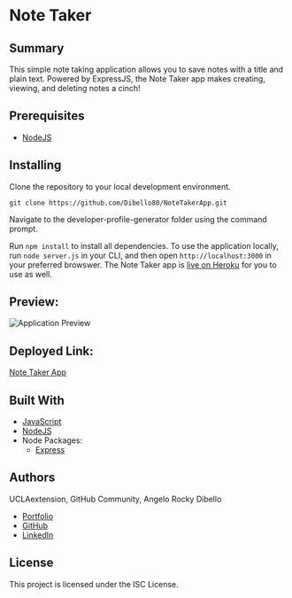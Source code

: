 # Note Taker

## Summary
This simple note taking application allows you to save notes with a title and plain text. Powered by ExpressJS, the Note Taker app makes creating, viewing, and deleting notes a cinch!

## Prerequisites
* [NodeJS](https://nodejs.org/)

## Installing

Clone the repository to your local development environment.

```
git clone https://github.com/Dibello80/NoteTakerApp.git
```

Navigate to the developer-profile-generator folder using the command prompt.

Run `npm install` to install all dependencies. To use the application locally, run `node server.js` in your CLI, and then open `http://localhost:3000` in your preferred browswer. The Note Taker app is [live on Heroku](https://secret-spire-47210.herokuapp.com/) for you to use as well.

## Preview:
![Application Preview](demo.gif)

## Deployed Link:
[Note Taker App](https://secret-spire-47210.herokuapp.com/)

## Built With
* [JavaScript](https://developer.mozilla.org/en-US/docs/Web/JavaScript)
* [NodeJS](https://nodejs.org/)
* Node Packages:
    * [Express](https://www.npmjs.com/package/express)

## Authors
UCLAextension, GitHub Community, Angelo Rocky Dibello
* [Portfolio](https://dibello80.github.io/AngeloRockyDibello-Portfolio/)
* [GitHub](https://github.com/Dibello80)
* [LinkedIn](https://www.linkedin.com/in/angelodibello)

## License
This project is licensed under the ISC License.